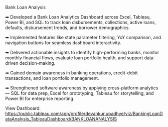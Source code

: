 Bank Loan Analysis 

➡ Developed a Bank Loan Analytics Dashboard across Excel, Tableau, Power BI, and SQL to track loan disbursements, collections, active loans, defaults, disbursement trends, and borrower demographics.

➡ Implemented features like state parameter filtering, YoY comparison, and navigation buttons for seamless dashboard interactivity.

➡ Delivered actionable insights to identify high-performing banks, monitor monthly financial flows, evaluate loan portfolio health, and support data-driven decision-making.

➡ Gained domain awareness in banking operations, credit-debit transactions, and loan portfolio management.

➡ Strengthened software awareness by applying cross-platform analytics — SQL for data prep, Excel for prototyping, Tableau for storytelling, and Power BI for enterprise reporting.

View Dashboard: https://public.tableau.com/app/profile/devankur.upadhye/viz/BankingLoanDataAnalysis_TableauDashboard/BANKLOANANALYSIS
